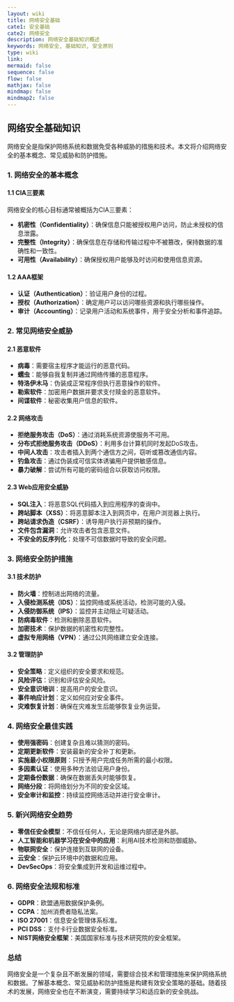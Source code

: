 ```yaml
---
layout: wiki
title: 网络安全基础
cate1: 安全基础
cate2: 网络安全
description: 网络安全基础知识概述
keywords: 网络安全, 基础知识, 安全原则
type: wiki
link: 
mermaid: false
sequence: false
flow: false
mathjax: false
mindmap: false
mindmap2: false
---
```


## 网络安全基础知识

网络安全是指保护网络系统和数据免受各种威胁的措施和技术。本文将介绍网络安全的基本概念、常见威胁和防护措施。

### 1. 网络安全的基本概念

#### 1.1 CIA三要素

网络安全的核心目标通常被概括为CIA三要素：

- **机密性（Confidentiality）**：确保信息只能被授权用户访问，防止未授权的信息泄露。
- **完整性（Integrity）**：确保信息在存储和传输过程中不被篡改，保持数据的准确性和一致性。
- **可用性（Availability）**：确保授权用户能够及时访问和使用信息资源。

#### 1.2 AAA框架

- **认证（Authentication）**：验证用户身份的过程。
- **授权（Authorization）**：确定用户可以访问哪些资源和执行哪些操作。
- **审计（Accounting）**：记录用户活动和系统事件，用于安全分析和事件追踪。

### 2. 常见网络安全威胁

#### 2.1 恶意软件

- **病毒**：需要宿主程序才能运行的恶意代码。
- **蠕虫**：能够自我复制并通过网络传播的恶意程序。
- **特洛伊木马**：伪装成正常程序但执行恶意操作的软件。
- **勒索软件**：加密用户数据并要求支付赎金的恶意软件。
- **间谍软件**：秘密收集用户信息的软件。

#### 2.2 网络攻击

- **拒绝服务攻击（DoS）**：通过消耗系统资源使服务不可用。
- **分布式拒绝服务攻击（DDoS）**：利用多台计算机同时发起DoS攻击。
- **中间人攻击**：攻击者插入到两个通信方之间，窃听或篡改通信内容。
- **钓鱼攻击**：通过伪装成可信实体诱骗用户提供敏感信息。
- **暴力破解**：尝试所有可能的密码组合以获取访问权限。

#### 2.3 Web应用安全威胁

- **SQL注入**：将恶意SQL代码插入到应用程序的查询中。
- **跨站脚本（XSS）**：将恶意脚本注入到网页中，在用户浏览器上执行。
- **跨站请求伪造（CSRF）**：诱导用户执行非预期的操作。
- **文件包含漏洞**：允许攻击者包含恶意文件。
- **不安全的反序列化**：处理不可信数据时导致的安全问题。

### 3. 网络安全防护措施

#### 3.1 技术防护

- **防火墙**：控制进出网络的流量。
- **入侵检测系统（IDS）**：监控网络或系统活动，检测可能的入侵。
- **入侵防御系统（IPS）**：监控并主动阻止可疑活动。
- **防病毒软件**：检测和删除恶意软件。
- **加密技术**：保护数据的机密性和完整性。
- **虚拟专用网络（VPN）**：通过公共网络建立安全连接。

#### 3.2 管理防护

- **安全策略**：定义组织的安全要求和规范。
- **风险评估**：识别和评估安全风险。
- **安全意识培训**：提高用户的安全意识。
- **事件响应计划**：定义如何应对安全事件。
- **灾难恢复计划**：确保在灾难发生后能够恢复业务运营。

### 4. 网络安全最佳实践

- **使用强密码**：创建复杂且难以猜测的密码。
- **定期更新软件**：安装最新的安全补丁和更新。
- **实施最小权限原则**：只授予用户完成任务所需的最小权限。
- **多因素认证**：使用多种方法验证用户身份。
- **定期备份数据**：确保在数据丢失时能够恢复。
- **网络分段**：将网络划分为不同的安全区域。
- **安全审计和监控**：持续监控网络活动并进行安全审计。

### 5. 新兴网络安全趋势

- **零信任安全模型**：不信任任何人，无论是网络内部还是外部。
- **人工智能和机器学习在安全中的应用**：利用AI技术检测和防御威胁。
- **物联网安全**：保护连接到互联网的设备。
- **云安全**：保护云环境中的数据和应用。
- **DevSecOps**：将安全集成到开发和运维过程中。

### 6. 网络安全法规和标准

- **GDPR**：欧盟通用数据保护条例。
- **CCPA**：加州消费者隐私法案。
- **ISO 27001**：信息安全管理体系标准。
- **PCI DSS**：支付卡行业数据安全标准。
- **NIST网络安全框架**：美国国家标准与技术研究院的安全框架。

### 总结

网络安全是一个复杂且不断发展的领域，需要综合技术和管理措施来保护网络系统和数据。了解基本概念、常见威胁和防护措施是构建有效安全策略的基础。随着技术的发展，网络安全也在不断演变，需要持续学习和适应新的安全挑战。